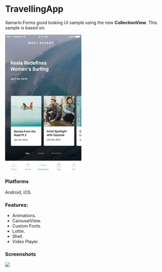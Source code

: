 # TravellingApp

Xamarin.Forms good looking UI sample using the new **CollectionView**. This sample is based on:

<img src="images/design-carousel-challenge.jpg" Width="250" />

### Platforms

Android, iOS.

### Features:
- Animations.
- CarouselView.
- Custom Fonts.
- Lottie.
- Shell.
- Video Player.

### Screenshots

<img src="images/carouselview-challenge1.gif" Width="250" />